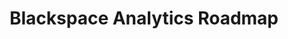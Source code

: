 ---
id: blackspace-analytics-roadmap
sidebar_label: Analytics Roadmap
title: Blackspace Analytics Roadmap
---